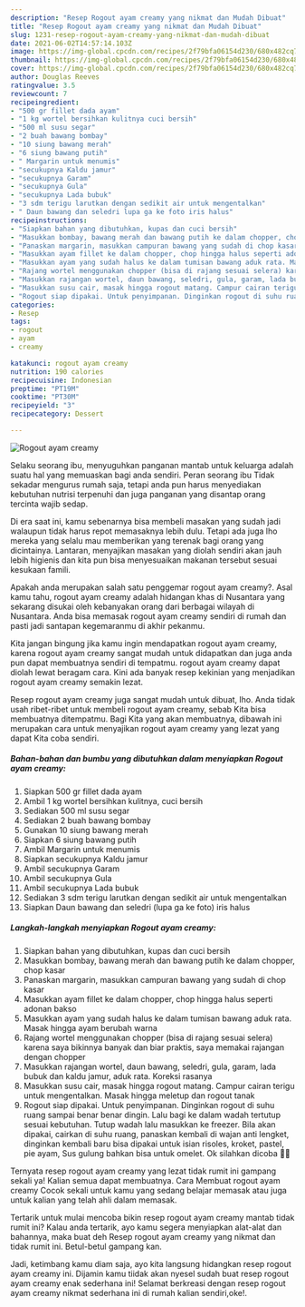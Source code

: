 ```yaml
---
description: "Resep Rogout ayam creamy yang nikmat dan Mudah Dibuat"
title: "Resep Rogout ayam creamy yang nikmat dan Mudah Dibuat"
slug: 1231-resep-rogout-ayam-creamy-yang-nikmat-dan-mudah-dibuat
date: 2021-06-02T14:57:14.103Z
image: https://img-global.cpcdn.com/recipes/2f79bfa06154d230/680x482cq70/rogout-ayam-creamy-foto-resep-utama.jpg
thumbnail: https://img-global.cpcdn.com/recipes/2f79bfa06154d230/680x482cq70/rogout-ayam-creamy-foto-resep-utama.jpg
cover: https://img-global.cpcdn.com/recipes/2f79bfa06154d230/680x482cq70/rogout-ayam-creamy-foto-resep-utama.jpg
author: Douglas Reeves
ratingvalue: 3.5
reviewcount: 7
recipeingredient:
- "500 gr fillet dada ayam"
- "1 kg wortel bersihkan kulitnya cuci bersih"
- "500 ml susu segar"
- "2 buah bawang bombay"
- "10 siung bawang merah"
- "6 siung bawang putih"
- " Margarin untuk menumis"
- "secukupnya Kaldu jamur"
- "secukupnya Garam"
- "secukupnya Gula"
- "secukupnya Lada bubuk"
- "3 sdm terigu larutkan dengan sedikit air untuk mengentalkan"
- " Daun bawang dan seledri lupa ga ke foto iris halus"
recipeinstructions:
- "Siapkan bahan yang dibutuhkan, kupas dan cuci bersih"
- "Masukkan bombay, bawang merah dan bawang putih ke dalam chopper, chop kasar"
- "Panaskan margarin, masukkan campuran bawang yang sudah di chop kasar"
- "Masukkan ayam fillet ke dalam chopper, chop hingga halus seperti adonan bakso"
- "Masukkan ayam yang sudah halus ke dalam tumisan bawang aduk rata. Masak hingga ayam berubah warna"
- "Rajang wortel menggunakan chopper (bisa di rajang sesuai selera) karena saya bikinnya banyak dan biar praktis, saya memakai rajangan dengan chopper"
- "Masukkan rajangan wortel, daun bawang, seledri, gula, garam, lada bubuk dan kaldu jamur, aduk rata. Koreksi rasanya"
- "Masukkan susu cair, masak hingga rogout matang. Campur cairan terigu untuk mengentalkan. Masak hingga meletup dan rogout tanak"
- "Rogout siap dipakai. Untuk penyimpanan. Dinginkan rogout di suhu ruang sampai benar benar dingin. Lalu bagi ke dalam wadah tertutup sesuai kebutuhan. Tutup wadah lalu masukkan ke freezer. Bila akan dipakai, cairkan di suhu ruang, panaskan kembali di wajan anti lengket, dinginkan kembali baru bisa dipakai untuk isian risoles, kroket, pastel, pie ayam, Sus gulung bahkan bisa untuk omelet. Ok silahkan dicoba 🥰🥰"
categories:
- Resep
tags:
- rogout
- ayam
- creamy

katakunci: rogout ayam creamy 
nutrition: 190 calories
recipecuisine: Indonesian
preptime: "PT19M"
cooktime: "PT30M"
recipeyield: "3"
recipecategory: Dessert

---
```



![Rogout ayam creamy](https://img-global.cpcdn.com/recipes/2f79bfa06154d230/680x482cq70/rogout-ayam-creamy-foto-resep-utama.jpg)

Selaku seorang ibu, menyuguhkan panganan mantab untuk keluarga adalah suatu hal yang memuaskan bagi anda sendiri. Peran seorang ibu Tidak sekadar mengurus rumah saja, tetapi anda pun harus menyediakan kebutuhan nutrisi terpenuhi dan juga panganan yang disantap orang tercinta wajib sedap.

Di era  saat ini, kamu sebenarnya bisa membeli masakan yang sudah jadi walaupun tidak harus repot memasaknya lebih dulu. Tetapi ada juga lho mereka yang selalu mau memberikan yang terenak bagi orang yang dicintainya. Lantaran, menyajikan masakan yang diolah sendiri akan jauh lebih higienis dan kita pun bisa menyesuaikan makanan tersebut sesuai kesukaan famili. 



Apakah anda merupakan salah satu penggemar rogout ayam creamy?. Asal kamu tahu, rogout ayam creamy adalah hidangan khas di Nusantara yang sekarang disukai oleh kebanyakan orang dari berbagai wilayah di Nusantara. Anda bisa memasak rogout ayam creamy sendiri di rumah dan pasti jadi santapan kegemaranmu di akhir pekanmu.

Kita jangan bingung jika kamu ingin mendapatkan rogout ayam creamy, karena rogout ayam creamy sangat mudah untuk didapatkan dan juga anda pun dapat membuatnya sendiri di tempatmu. rogout ayam creamy dapat diolah lewat beragam cara. Kini ada banyak resep kekinian yang menjadikan rogout ayam creamy semakin lezat.

Resep rogout ayam creamy juga sangat mudah untuk dibuat, lho. Anda tidak usah ribet-ribet untuk membeli rogout ayam creamy, sebab Kita bisa membuatnya ditempatmu. Bagi Kita yang akan membuatnya, dibawah ini merupakan cara untuk menyajikan rogout ayam creamy yang lezat yang dapat Kita coba sendiri.

<!--inarticleads1-->

##### Bahan-bahan dan bumbu yang dibutuhkan dalam menyiapkan Rogout ayam creamy:

1. Siapkan 500 gr fillet dada ayam
1. Ambil 1 kg wortel bersihkan kulitnya, cuci bersih
1. Sediakan 500 ml susu segar
1. Sediakan 2 buah bawang bombay
1. Gunakan 10 siung bawang merah
1. Siapkan 6 siung bawang putih
1. Ambil  Margarin untuk menumis
1. Siapkan secukupnya Kaldu jamur
1. Ambil secukupnya Garam
1. Ambil secukupnya Gula
1. Ambil secukupnya Lada bubuk
1. Sediakan 3 sdm terigu larutkan dengan sedikit air untuk mengentalkan
1. Siapkan  Daun bawang dan seledri (lupa ga ke foto) iris halus




<!--inarticleads2-->

##### Langkah-langkah menyiapkan Rogout ayam creamy:

1. Siapkan bahan yang dibutuhkan, kupas dan cuci bersih
1. Masukkan bombay, bawang merah dan bawang putih ke dalam chopper, chop kasar
1. Panaskan margarin, masukkan campuran bawang yang sudah di chop kasar
1. Masukkan ayam fillet ke dalam chopper, chop hingga halus seperti adonan bakso
1. Masukkan ayam yang sudah halus ke dalam tumisan bawang aduk rata. Masak hingga ayam berubah warna
1. Rajang wortel menggunakan chopper (bisa di rajang sesuai selera) karena saya bikinnya banyak dan biar praktis, saya memakai rajangan dengan chopper
1. Masukkan rajangan wortel, daun bawang, seledri, gula, garam, lada bubuk dan kaldu jamur, aduk rata. Koreksi rasanya
1. Masukkan susu cair, masak hingga rogout matang. Campur cairan terigu untuk mengentalkan. Masak hingga meletup dan rogout tanak
1. Rogout siap dipakai. Untuk penyimpanan. Dinginkan rogout di suhu ruang sampai benar benar dingin. Lalu bagi ke dalam wadah tertutup sesuai kebutuhan. Tutup wadah lalu masukkan ke freezer. Bila akan dipakai, cairkan di suhu ruang, panaskan kembali di wajan anti lengket, dinginkan kembali baru bisa dipakai untuk isian risoles, kroket, pastel, pie ayam, Sus gulung bahkan bisa untuk omelet. Ok silahkan dicoba 🥰🥰




Ternyata resep rogout ayam creamy yang lezat tidak rumit ini gampang sekali ya! Kalian semua dapat membuatnya. Cara Membuat rogout ayam creamy Cocok sekali untuk kamu yang sedang belajar memasak atau juga untuk kalian yang telah ahli dalam memasak.

Tertarik untuk mulai mencoba bikin resep rogout ayam creamy mantab tidak rumit ini? Kalau anda tertarik, ayo kamu segera menyiapkan alat-alat dan bahannya, maka buat deh Resep rogout ayam creamy yang nikmat dan tidak rumit ini. Betul-betul gampang kan. 

Jadi, ketimbang kamu diam saja, ayo kita langsung hidangkan resep rogout ayam creamy ini. Dijamin kamu tiidak akan nyesel sudah buat resep rogout ayam creamy enak sederhana ini! Selamat berkreasi dengan resep rogout ayam creamy nikmat sederhana ini di rumah kalian sendiri,oke!.

